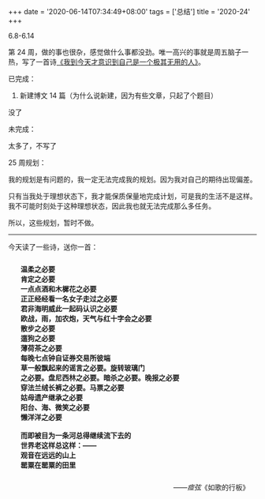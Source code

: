 +++
date = '2020-06-14T07:34:49+08:00'
tags = ['总结']
title = '2020-24'
+++

6.8-6.14

第 24 周，做的事也很杂，感觉做什么事都没劲。唯一高兴的事就是周五脑子一热，写了一首诗[《我到今天才意识到自己是一个极其无用的人》](https://www.yidajiabei.xyz/posts/im-nouse/)。

已完成：

1. 新建博文 14 篇（为什么说新建，因为有些文章，只起了个题目）

没了

未完成：

太多了，不写了

25 周规划：

我的规划是有问题的，我一定无法完成我的规划。因为我对自己的期待出现偏差。

只有当我处于理想状态下，我才能保质保量地完成计划，可是我的生活不是这样。我不可能时刻处于这种理想状态，因此我也就无法完成那么多任务。

所以，这些规划，暂时不做。

---

今天读了一些诗，送你一首：

<div class="mytag">
<p style="margin:25px">
   <b>温柔之必要<br>肯定之必要<br>一点点酒和木樨花之必要<br>正正经经看一名女子走过之必要<br>君非海明威此一起码认识之必要<br>欧战，雨，加农炮，天气与红十字会之必要<br>散步之必要<br>遛狗之必要<br>薄荷茶之必要<br>每晚七点钟自证券交易所彼端<br>草一般飘起来的谣言之必要。旋转玻璃门<br>之必要。盘尼西林之必要。暗杀之必要。晚报之必要<br>穿法兰绒长裤之必要。马票之必要<br>姑母遗产继承之必要<br>阳台、海、微笑之必要<br>懒洋洋之必要<br><br>而即被目为一条河总得继续流下去的<br>世界老这样总这样：——<br>观音在远远的山上<br>罂粟在罂粟的田里</b>
</p>
<div style="text-align:right;margin:15px" ><footer>——<cite>痖弦</cite>《如歌的行板》</footer></div>
</div>

